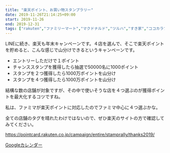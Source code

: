 ```yaml
---
title: "楽天ポイント、お買い物スタンプラリー"
date: 2019-11-26T21:14:25+09:00
start: 2019-11-26
end: 2019-12-31
tags: ["rakuten","ファミリーマート","マクドナルド","ツルハ","すき家","ココカラファイン","銀だこ","ココス","はま寿司","サンドラッグ","リンガーハット","大戸屋","幸楽苑","ツルハ","福太郎","マクドナルド","ミスタードーナツ","くら寿司","デイリーヤマザキ","Joshin","ダイコクドラッグ","PRONTO","ロイヤルホスト","ビックカメラ","ソフマップ"]
---
```


LINEに続き、楽天も年末キャンペーンです。４店を選んで、そこで楽天ポイントを貯めると、こんな感じで山分けできるというキャンペーンです。

- エントリーしただけで１ポイント
- チャンススタンプを獲得したら抽選で50000名に1000ポイント
- スタンプを２つ獲得したら1000万ポイントを山分け
- スタンプを４つ獲得したら1000万ポイントを山分け

結構な数の店舗が対象ですが、その中で使いそうな店を４つ選ぶのが獲得ポイントを最大化するコツですね。

私は、ファミマが楽天ポイントに対応したのでファミマ中心に４つ選ぶかな。

全ての店舗のタグを晴れたわけではないので、ぜひ楽天のサイトの方で確認してみてください。

https://pointcard.rakuten.co.jp/campaign/entire/stamprally/thanks2019/


[Googleカレンダー](http://www.google.com/calendar/event?action=TEMPLATE&text=%E6%A5%BD%E5%A4%A9%E3%83%9D%E3%82%A4%E3%83%B3%E3%83%88%E3%80%81%E3%81%8A%E8%B2%B7%E3%81%84%E7%89%A9%E3%82%B9%E3%82%BF%E3%83%B3%E3%83%97%E3%83%A9%E3%83%AA%E3%83%BC&dates=20191126/20191231&details=https://pokanpo.com/posts/20191231_rakuten_stamprally/)
